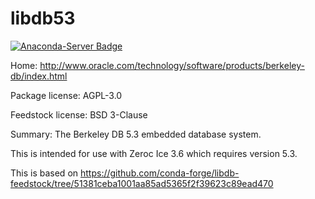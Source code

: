 libdb53
=======
[![Anaconda-Server Badge](https://anaconda.org/manics/libdb53/badges/version.svg)](https://anaconda.org/manics/libdb53)

Home: http://www.oracle.com/technology/software/products/berkeley-db/index.html

Package license: AGPL-3.0

Feedstock license: BSD 3-Clause

Summary: The Berkeley DB 5.3 embedded database system.

This is intended for use with Zeroc Ice 3.6 which requires version 5.3.

This is based on https://github.com/conda-forge/libdb-feedstock/tree/51381ceba1001aa85ad5365f2f39623c89ead470
